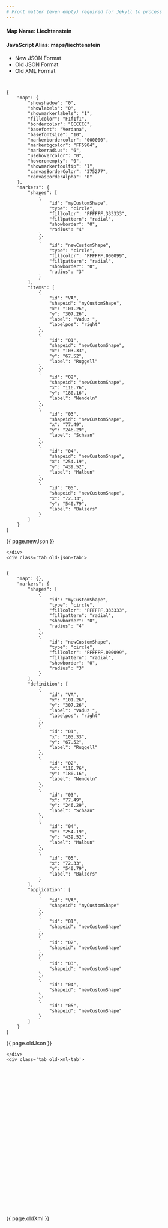 ```yaml
---
# Front matter (even empty) required for Jekyll to process
---
```


#### Map Name: Liechtenstein

#### JavaScript Alias: maps/liechtenstein


<div class="code-wrapper">
<ul class='code-tabs'>
    <li class='active'>
        <a data-toggle='new-json'>New JSON Format</a>
    </li>
    <li>
        <a data-toggle='old-json'>Old JSON Format</a>
    </li>
    <li>
        <a data-toggle='old-xml'>Old XML Format</a>
    </li>
</ul>
<div class='tab-content'>
    <pre class='plain-code'></pre>
    <div class='tab new-json-tab active'>
<pre><code class="language-javascript">
{
    "map": {
        "showshadow": "0",
        "showlabels": "0",
        "showmarkerlabels": "1",
        "fillcolor": "F1f1f1",
        "bordercolor": "CCCCCC",
        "basefont": "Verdana",
        "basefontsize": "10",
        "markerbordercolor": "000000",
        "markerbgcolor": "FF5904",
        "markerradius": "6",
        "usehovercolor": "0",
        "hoveronempty": "0",
        "showmarkertooltip": "1",
        "canvasBorderColor": "375277",
        "canvasBorderAlpha": "0"
    },
    "markers": {
        "shapes": [
            {
                "id": "myCustomShape",
                "type": "circle",
                "fillcolor": "FFFFFF,333333",
                "fillpattern": "radial",
                "showborder": "0",
                "radius": "4"
            },
            {
                "id": "newCustomShape",
                "type": "circle",
                "fillcolor": "FFFFFF,000099",
                "fillpattern": "radial",
                "showborder": "0",
                "radius": "3"
            }
        ],
        "items": [
            {
                "id": "VA",
                "shapeid": "myCustomShape",
                "x": "101.26",
                "y": "307.26",
                "label": "Vaduz ",
                "labelpos": "right"
            },
            {
                "id": "01",
                "shapeid": "newCustomShape",
                "x": "103.33",
                "y": "67.52",
                "label": "Ruggell"
            },
            {
                "id": "02",
                "shapeid": "newCustomShape",
                "x": "116.76",
                "y": "180.16",
                "label": "Nendeln"
            },
            {
                "id": "03",
                "shapeid": "newCustomShape",
                "x": "77.49",
                "y": "246.29",
                "label": "Schaan"
            },
            {
                "id": "04",
                "shapeid": "newCustomShape",
                "x": "254.19",
                "y": "439.52",
                "label": "Malbun"
            },
            {
                "id": "05",
                "shapeid": "newCustomShape",
                "x": "72.33",
                "y": "540.79",
                "label": "Balzers"
            }
        ]
    }
}
</code></pre>


<p class='text-success'>{{ page.newJson }}</p>

    </div>
    <div class='tab old-json-tab'>
<pre><code class="language-javascript">
{
    "map": {},
    "markers": {
        "shapes": [
            {
                "id": "myCustomShape",
                "type": "circle",
                "fillcolor": "FFFFFF,333333",
                "fillpattern": "radial",
                "showborder": "0",
                "radius": "4"
            },
            {
                "id": "newCustomShape",
                "type": "circle",
                "fillcolor": "FFFFFF,000099",
                "fillpattern": "radial",
                "showborder": "0",
                "radius": "3"
            }
        ],
        "definition": [
            {
                "id": "VA",
                "x": "101.26",
                "y": "307.26",
                "label": "Vaduz ",
                "labelpos": "right"
            },
            {
                "id": "01",
                "x": "103.33",
                "y": "67.52",
                "label": "Ruggell"
            },
            {
                "id": "02",
                "x": "116.76",
                "y": "180.16",
                "label": "Nendeln"
            },
            {
                "id": "03",
                "x": "77.49",
                "y": "246.29",
                "label": "Schaan"
            },
            {
                "id": "04",
                "x": "254.19",
                "y": "439.52",
                "label": "Malbun"
            },
            {
                "id": "05",
                "x": "72.33",
                "y": "540.79",
                "label": "Balzers"
            }
        ],
        "application": [
            {
                "id": "VA",
                "shapeid": "myCustomShape"
            },
            {
                "id": "01",
                "shapeid": "newCustomShape"
            },
            {
                "id": "02",
                "shapeid": "newCustomShape"
            },
            {
                "id": "03",
                "shapeid": "newCustomShape"
            },
            {
                "id": "04",
                "shapeid": "newCustomShape"
            },
            {
                "id": "05",
                "shapeid": "newCustomShape"
            }
        ]
    }
}
</code></pre>


<p class='text-success'>{{ page.oldJson }}</p>

    </div>
    <div class='tab old-xml-tab'>
<pre><code class="language-html">
<map>
	<markers>
	    <shapes>
		    <shape id='myCustomShape' type='circle' fillColor='FFFFFF,333333' fillpattern='radial' showBorder='0' radius='4'/>
			 <shape id='newCustomShape' type='circle' fillColor='FFFFFF,000099' fillpattern='radial' showBorder='0' radius='3'/>
		</shapes>
		<definition>
			<marker id='VA' x='101.26' y='307.26' label='Vaduz ' labelPos='right'  />
			<marker id='01' x='103.33' y='67.52' label='Ruggell'  />
			<marker id='02' x='116.76' y='180.16' label='Nendeln'  />
			<marker id='03' x='77.49' y='246.29' label='Schaan'  />
			<marker id='04' x='254.19' y='439.52' label='Malbun'  />
			<marker id='05' x='72.33' y='540.79' label='Balzers'  />

		</definition>
		<application>
			<marker id='VA' shapeId='myCustomShape'  />
			<marker id='01' shapeId='newCustomShape'  />
			<marker id='02' shapeId='newCustomShape'  />
			<marker id='03' shapeId='newCustomShape'  />
			<marker id='04' shapeId='newCustomShape'  />
			<marker id='05' shapeId='newCustomShape'  />

		</application>
	</markers>
</map>
</code></pre>

<p class='text-success'>{{ page.oldXml }}</p>

</div>
</div>
</div>
